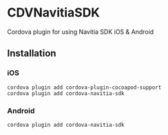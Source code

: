 # CDVNavitiaSDK

Cordova plugin for using Navitia SDK iOS &amp; Android

## Installation

### iOS

    cordova plugin add cordova-plugin-cocoapod-support
    cordova plugin add cordova-navitia-sdk

### Android

    cordova plugin add cordova-navitia-sdk

